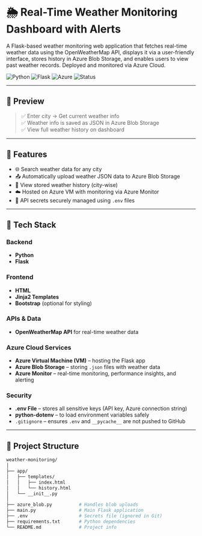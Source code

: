 # 🌦️ Real-Time Weather Monitoring Dashboard with Alerts

A Flask-based weather monitoring web application that fetches real-time weather data using the OpenWeatherMap API, displays it via a user-friendly interface, stores history in Azure Blob Storage, and enables users to view past weather records. Deployed and monitored via Azure Cloud.

![Python](https://img.shields.io/badge/Python-3.10+-blue?logo=python)
![Flask](https://img.shields.io/badge/Flask-Web_Framework-black?logo=flask)
![Azure](https://img.shields.io/badge/Microsoft_Azure-Cloud-blue?logo=microsoftazure)
![Status](https://img.shields.io/badge/Status-Completed-brightgreen)

---

## 📸 Preview

> ✅ Enter city → Get current weather info  
> ✅ Weather info is saved as JSON in Azure Blob Storage  
> ✅ View full weather history on dashboard  

---

## 🚀 Features

- 🌐 Search weather data for any city
- 📤 Automatically upload weather JSON data to Azure Blob Storage
- 📖 View stored weather history (city-wise)
- ☁️ Hosted on Azure VM with monitoring via Azure Monitor
- 🔐 API secrets securely managed using `.env` files

---

## 🧰 Tech Stack

### Backend
- **Python**
- **Flask**

### Frontend
- **HTML**
- **Jinja2 Templates**
- **Bootstrap** (optional for styling)

### APIs & Data
- **OpenWeatherMap API** for real-time weather data

### Azure Cloud Services
- **Azure Virtual Machine (VM)** – hosting the Flask app
- **Azure Blob Storage** – storing `.json` files with weather data
- **Azure Monitor** – real-time monitoring, performance insights, and alerting

### Security
- **.env File** – stores all sensitive keys (API key, Azure connection string)
- **python-dotenv** – to load environment variables safely
- `.gitignore` – ensures `.env` and `__pycache__` are not pushed to GitHub

---

## 📁 Project Structure

```bash
weather-monitoring/
│
├── app/
│   ├── templates/
│   │   ├── index.html
│   │   └── history.html
│   └── __init__.py
│
├── azure_blob.py          # Handles blob uploads
├── main.py                # Main Flask application
├── .env                   # Secrets file (ignored in Git)
├── requirements.txt       # Python dependencies
└── README.md              # Project info
